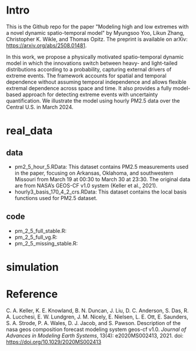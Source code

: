 # Intro
This is the Github repo for the paper "Modeling high and low extremes with a novel dynamic spatio-temporal model" by Myungsoo Yoo, Likun Zhang, Christopher K. Wikle, and Thomas Opitz. The preprint is available on arXiv: https://arxiv.org/abs/2508.01481.

In this work, we propose a physically motivated spatio-temporal dynamic model in which the innovations switch between heavy- and light-tailed distributions according to a probability, capturing external drivers of extreme events. The framework accounts for spatial and temporal dependence without assuming temporal independence and allows flexible extremal dependence across space and time. It also provides a fully model-based approach for detecting extreme events with uncertainty quantification. We illustrate the model using hourly PM2.5 data over the Central U.S. in March 2024.

# real_data
## data
- pm2_5_hour_5.RData: This dataset contains PM2.5 measurements used in the paper, focusing on Arkansas, Oklahoma, and southwestern Missouri from March 19 at 00:30 to March 30 at 23:30. The original data are from NASA’s GEOS-CF v1.0 system (Keller et al., 2021).
- hourly3_basis_170_4_2_crs.RData: This dataset contains the local basis functions used for PM2.5 dataset. 
## code
- pm_2_5_full_stable.R: 
- pm_2_5_full_vg.R: 
- pm_2_5_missing_stable.R: 


# simulation

# Reference

C. A. Keller, K. E. Knowland, B. N. Duncan, J. Liu, D. C. Anderson, S. Das, R. A. Lucchesi, E. W. Lundgren, J. M. Nicely, E. Nielsen, L. E. Ott, E. Saunders, S. A. Strode, P. A. Wales, D. J. Jacob, and S. Pawson. Description of the nasa geos composition forecast modeling system geos-cf v1.0. *Journal of Advances in Modeling Earth Systems*, 13(4): e2020MS002413, 2021. doi: https://doi.org/10.1029/2020MS002413

